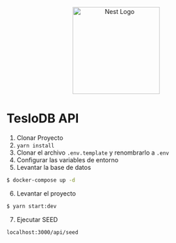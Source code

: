 <p align="center">
  <a href="http://nestjs.com/" target="blank"><img src="https://nestjs.com/img/logo-small.svg" width="200" alt="Nest Logo" /></a>
</p>


# TesloDB API

1. Clonar Proyecto
2. ```yarn install```
3. Clonar el archivo ```.env.template``` y renombrarlo a ```.env```
4. Configurar las variables de entorno
5. Levantar la base de datos
```bash
$ docker-compose up -d
```
6. Levantar el proyecto
```bash
$ yarn start:dev
```

7. Ejecutar SEED
```
localhost:3000/api/seed
```